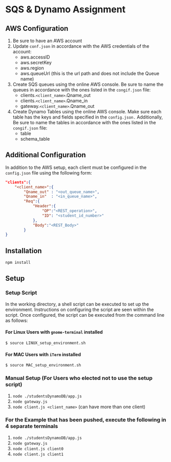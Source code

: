 # SQS & Dynamo Assignment


## AWS Configuration
1. Be sure to have an AWS account
2. Update `conf.json` in accordance with the AWS credentials of the account:
    * aws.accessID
    * aws.secretKey
    * aws.region
    * aws.queueUrl (this is the url path and does not include the Queue name)
3. Create SQS queues using the online AWS console.  Be sure to name the queues in accordance with the ones listed in the `congif.json` file:
    * clients.`<client_name>`.Qname_out
    * clients.`<client_name>`.Qname_in
    * gateway.`<client_name>`.Qname_out
4. Create Dynamo Tables using the online AWS console.  Make sure each table has the keys and fields specified in the `config.json.` Additionally, Be sure to name the tables in accordance with the ones listed in the `congif.json` file:
    * table
    * schema_table

## Additional Configuration
In addition to the AWS setup, each client must be configured in the `config.json` file using the following form:
```JSON
"clients":{
	"<client_name>":{
		"Qname_out"	: "<out_queue_name>",
		"Qname_in"	: "<in_queue_name>",
		"Req":{
			"Header":{
				"OP":"<REST_operation>",
				"ID": "<student_id_number>"			
			},
			"Body":"<REST_Body>"	
		}
}
```


## Installation

`npm install`

## Setup 

### Setup Script
In the working directory, a shell script can be executed to set up the environment.  Instructions on configuring the script are seen within the script.  Once configured, the script can be executed from the command line as follows:

#### For Linux Users with `gnome-terminal` installed

`$ source LINUX_setup_environment.sh`

#### For MAC Users with `iTerm` installed

`$ source MAC_setup_environment.sh`


### Manual Setup (For Users who elected not to use the setup script)
1. `node ./studentsDynamoDB/app.js`
2. `node gateway.js`
3. `node client.js <client_name>` (can have more than one client)

### For the Example that has been pushed, execute the following in 4 separate terminals
1. `node ./studentsDynamoDB/app.js`
2. `node gateway.js`
3. `node client.js client0`
4. `node client.js client1`


